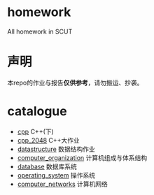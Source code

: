 # homework
All homework in SCUT

# 声明
本repo的作业与报告**仅供参考**，请勿搬运、抄袭。

# catalogue
* [cpp](./cpp/README.md) C++(下)
* [cpp_2048](./cpp_2048/README.md) C++大作业
* [datastructure](./datastructure/README.md) 数据结构作业
* [computer_organization](./computer_organization/README.md) 计算机组成与体系结构
* [database](./database/README.md) 数据库系统
* [operating_system](./operating_system/README.md) 操作系统
* [computer_networks](./computer_networks/README.md) 计算机网络